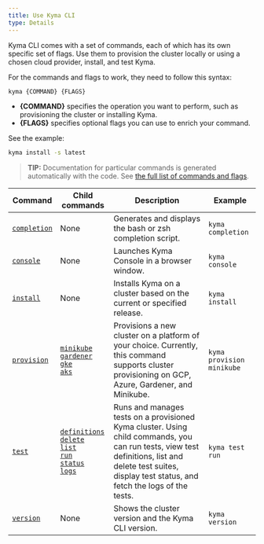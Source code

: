 ```yaml
---
title: Use Kyma CLI
type: Details
---
```


Kyma CLI comes with a set of commands, each of which has its own specific set of flags. Use them to provision the cluster locally or using a chosen cloud provider, install, and test Kyma.

For the commands and flags to work, they need to follow this syntax:

```bash
kyma {COMMAND} {FLAGS}
```

- **{COMMAND}** specifies the operation you want to perform, such as provisioning the cluster or installing Kyma.
- **{FLAGS}** specifies optional flags you can use to enrich your command.

See the example:

```bash
kyma install -s latest
```

>**TIP:** Documentation for particular commands is generated automatically with the code. See [the full list of commands and flags](https://github.com/kyma-project/cli/tree/main/docs/gen-docs).

|     Command        | Child commands   |  Description  | Example |
|--------------------|----------------|---------------|---------|
| [`completion`](/cli/commands#kyma-completion)| None| Generates and displays the bash or zsh completion script. | `kyma completion`|
| [`console`](/cli/commands#kyma-console)| None| Launches Kyma Console in a browser window. | `kyma console` |
| [`install`](/cli/commands#kyma-install)| None| Installs Kyma on a cluster based on the current or specified release. | `kyma install`|
| [`provision`](/cli/commands#kyma-provision)| [`minikube`](/cli/commands#kyma-provision-minikube)<br> [`gardener`](/cli/commands#kyma-provision-gardener) <br> [`gke`](/cli/commands#kyma-provision-gke) <br> [`aks`](/cli/commands#kyma-provision-aks)| Provisions a new cluster on a platform of your choice. Currently, this command supports cluster provisioning on GCP, Azure, Gardener, and Minikube. | `kyma provision minikube`|
| [`test`](/cli/commands#kyma-test)|[`definitions`](/cli/commands#kyma-test-definitions)<br> [`delete`](/cli/commands#kyma-test-delete) <br> [`list`](/cli/commands#kyma-test-list) <br> [`run`](/cli/commands#kyma-test-run) <br> [`status`](/cli/commands#kyma-test-status)<br> [`logs`](/cli/commands#kyma-test-logs) <br> | Runs and manages tests on a provisioned Kyma cluster. Using child commands, you can run tests, view test definitions, list and delete test suites, display test status, and fetch the logs of the tests.| `kyma test run` |
| [`version`](/cli/commands#kyma-version)|None| Shows the cluster version and the Kyma CLI version.| `kyma version` |
